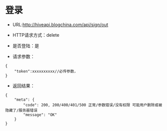# 登录

- URL:http://hiveapi.blogchina.com/api/sign/out

- HTTP请求方式：delete

- 是否登陆：是

- 请求参数：
 
```
{ 
    "token":xxxxxxxxxx//必传参数， 
}
```

- 返回结果：

```
{
    "meta": {
        "code": 200, 200/400/401/500 正常/参数错误/没有权限 可能用户删除或被隐藏了/服务器错误
        "message": "OK"
    } 
}
```